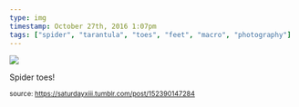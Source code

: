 ```yaml
---
type: img
timestamp: October 27th, 2016 1:07pm
tags: ["spider", "tarantula", "toes", "feet", "macro", "photography"]
---
```

<img src="https://saturdayxiii.github.io/media/152390147284.jpg"/>

Spider toes!
 
  
<small>source: https://saturdayxiii.tumblr.com/post/152390147284</small>